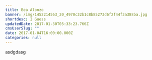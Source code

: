 ```yaml
---
title: Bea Alonzo
banner: /img/1452214563_20_4970c32b1c8b85273d6f2f44f3a388ba.jpg
shortdesc: I Guess
updatedDate: 2017-01-30T05:33:23.766Z
cmsUserSlug: ""
date: 2017-01-04T16:00:00.000Z
categories: null
---
```


asdgdasg
